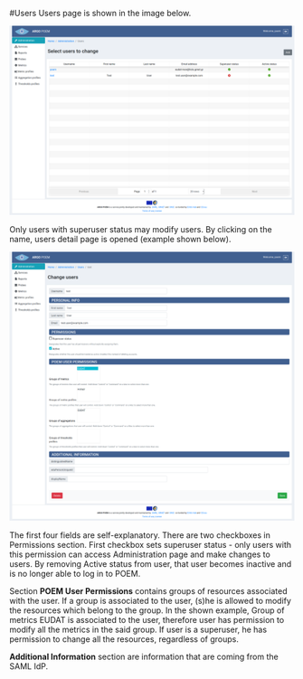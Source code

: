 #Users
Users page is shown in the image below.

![Tenant Users](tenant_figs/users.png)

Only users with superuser status may modify users. By clicking on the name, users detail page is opened (example shown below).

![Tenant Users Detail](tenant_figs/users_details.png)

The first four fields are self-explanatory. There are two checkboxes in Permissions section. First checkbox sets superuser status - only users with this permission can access Administration page and make changes to users. By removing Active status from user, that user becomes inactive and is no longer able to log in to POEM.

Section **POEM User Permissions** contains groups of resources associated with the user. If a group is associated to the user, (s)he is allowed to modify the resources which belong to the group. In the shown example, Group of metrics EUDAT is associated to the user, therefore user has permission to modify all the metrics in the said group. If user is a superuser, he has permission to change all the resources, regardless of groups.

**Additional Information** section are information that are coming from the SAML IdP.
